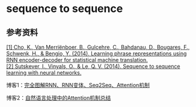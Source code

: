 # sequence to sequence

## 参考资料

[[1] Cho, K., Van Merriënboer, B., Gulcehre, C., Bahdanau, D., Bougares, F., Schwenk, H., & Bengio, Y. (2014). Learning phrase representations using RNN encoder-decoder for statistical machine translation.](https://arxiv.org/abs/1406.1078.pdf)<br>
[[2] Sutskever, I., Vinyals, O., & Le, Q. V. (2014). Sequence to sequence learning with neural networks.](https://arxiv.org/pdf/1409.3215.pdf)<br>

博客1：[完全图解RNN、RNN变体、Seq2Seq、Attention机制](https://www.leiphone.com/news/201709/8tDpwklrKubaecTa.html)

博客2：[自然语言处理中的Attention机制总结](https://blog.csdn.net/hahajinbu/article/details/81940355)
